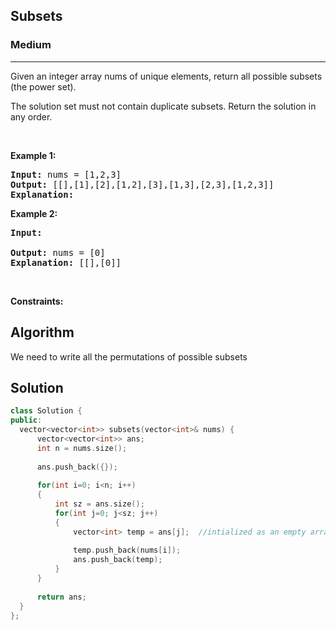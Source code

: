 <h2>Subsets</h2>
<h3>Medium</h3><hr>
<div><p> Given an integer array nums of unique elements, return all possible subsets (the power set).

The solution set must not contain duplicate subsets. Return the solution in any order.
</p>




<p>&nbsp;</p>
<p><strong>Example 1:</strong></p> 

      
 
<pre><strong>Input:</strong> nums = [1,2,3]
<strong>Output:</strong> [[],[1],[2],[1,2],[3],[1,3],[2,3],[1,2,3]]
<strong>Explanation:</strong> 
</pre>

<p><strong>Example 2:</strong></p>

<pre><strong>Input:</strong>
     
<strong>Output:</strong> nums = [0]
<strong>Explanation:</strong> [[],[0]]
</pre>

<p>&nbsp;</p>
<p><strong>Constraints:</strong></p>


  <h2> Algorithm </h2>
   We need to write all the permutations of possible subsets
 
  <h2> Solution </h2>
  
  ``` c++ 
class Solution {
public:
    vector<vector<int>> subsets(vector<int>& nums) {
        vector<vector<int>> ans;
        int n = nums.size();
        
        ans.push_back({});
        
        for(int i=0; i<n; i++)
        {
            int sz = ans.size();
            for(int j=0; j<sz; j++)
            {
                vector<int> temp = ans[j];  //intialized as an empty array for j=0
               
                temp.push_back(nums[i]);
                ans.push_back(temp);
            }
        }
        
        return ans;
    }
};
  ```
</div>
